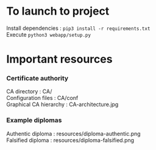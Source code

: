 

# To launch to project
Install dependencies : `pip3 install -r requirements.txt`  
Execute `python3 webapp/setup.py`

# Important resources
### Certificate authority
CA directory : CA/  
Configuration files : CA/conf  
Graphical CA hierarchy : CA-architecture.jpg

### Example diplomas
Authentic diploma : resources/diploma-authentic.png  
Falsified diploma : resources/diploma-falsified.png